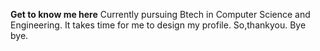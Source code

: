 **Get to know me here**
Currently pursuing Btech in Computer Science and Engineering.
It takes time for me to design my profile.
So,thankyou.
Bye bye.

